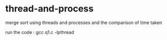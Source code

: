 # thread-and-process
merge sort using threads and processes and the comparison of time taken


run the code : gcc q1.c -lpthread
